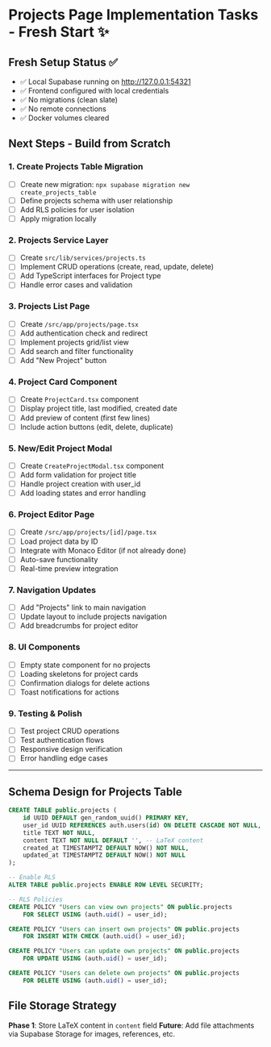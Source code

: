 # Projects Page Implementation Tasks - Fresh Start ✨

## Fresh Setup Status ✅
- ✅ Local Supabase running on http://127.0.0.1:54321
- ✅ Frontend configured with local credentials 
- ✅ No migrations (clean slate)
- ✅ No remote connections
- ✅ Docker volumes cleared

## Next Steps - Build from Scratch

### 1. Create Projects Table Migration
- [ ] Create new migration: `npx supabase migration new create_projects_table`
- [ ] Define projects schema with user relationship
- [ ] Add RLS policies for user isolation
- [ ] Apply migration locally

### 2. Projects Service Layer
- [ ] Create `src/lib/services/projects.ts`
- [ ] Implement CRUD operations (create, read, update, delete)
- [ ] Add TypeScript interfaces for Project type
- [ ] Handle error cases and validation

### 3. Projects List Page
- [ ] Create `/src/app/projects/page.tsx`
- [ ] Add authentication check and redirect
- [ ] Implement projects grid/list view
- [ ] Add search and filter functionality
- [ ] Add "New Project" button

### 4. Project Card Component
- [ ] Create `ProjectCard.tsx` component
- [ ] Display project title, last modified, created date
- [ ] Add preview of content (first few lines)
- [ ] Include action buttons (edit, delete, duplicate)

### 5. New/Edit Project Modal
- [ ] Create `CreateProjectModal.tsx` component
- [ ] Add form validation for project title
- [ ] Handle project creation with user_id
- [ ] Add loading states and error handling

### 6. Project Editor Page
- [ ] Create `/src/app/projects/[id]/page.tsx`
- [ ] Load project data by ID
- [ ] Integrate with Monaco Editor (if not already done)
- [ ] Auto-save functionality
- [ ] Real-time preview integration

### 7. Navigation Updates
- [ ] Add "Projects" link to main navigation
- [ ] Update layout to include projects navigation
- [ ] Add breadcrumbs for project editor

### 8. UI Components
- [ ] Empty state component for no projects
- [ ] Loading skeletons for project cards
- [ ] Confirmation dialogs for delete actions
- [ ] Toast notifications for actions

### 9. Testing & Polish
- [ ] Test project CRUD operations
- [ ] Test authentication flows
- [ ] Responsive design verification
- [ ] Error handling edge cases

---

## Schema Design for Projects Table

```sql
CREATE TABLE public.projects (
    id UUID DEFAULT gen_random_uuid() PRIMARY KEY,
    user_id UUID REFERENCES auth.users(id) ON DELETE CASCADE NOT NULL,
    title TEXT NOT NULL,
    content TEXT NOT NULL DEFAULT '', -- LaTeX content
    created_at TIMESTAMPTZ DEFAULT NOW() NOT NULL,
    updated_at TIMESTAMPTZ DEFAULT NOW() NOT NULL
);

-- Enable RLS
ALTER TABLE public.projects ENABLE ROW LEVEL SECURITY;

-- RLS Policies
CREATE POLICY "Users can view own projects" ON public.projects
    FOR SELECT USING (auth.uid() = user_id);

CREATE POLICY "Users can insert own projects" ON public.projects
    FOR INSERT WITH CHECK (auth.uid() = user_id);

CREATE POLICY "Users can update own projects" ON public.projects
    FOR UPDATE USING (auth.uid() = user_id);

CREATE POLICY "Users can delete own projects" ON public.projects
    FOR DELETE USING (auth.uid() = user_id);
```

## File Storage Strategy

**Phase 1**: Store LaTeX content in `content` field
**Future**: Add file attachments via Supabase Storage for images, references, etc.

